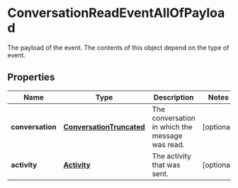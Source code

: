 

# ConversationReadEventAllOfPayload

The payload of the event. The contents of this object depend on the type of event.
## Properties

Name | Type | Description | Notes
------------ | ------------- | ------------- | -------------
**conversation** | [**ConversationTruncated**](ConversationTruncated.md) | The conversation in which the message was read. |  [optional]
**activity** | [**Activity**](Activity.md) | The activity that was sent. |  [optional]



